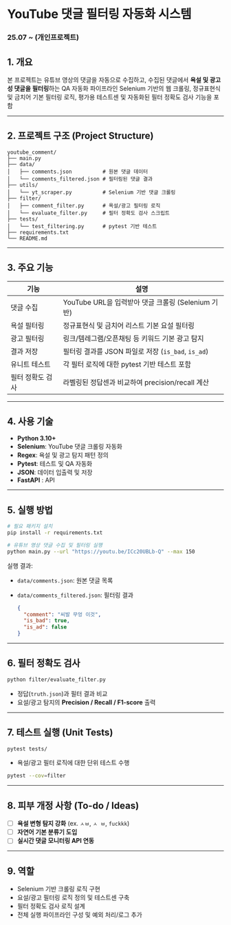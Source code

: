 # YouTube 댓글 필터링 자동화 시스템
### 25.07 ~ (개인프로젝트)

## 1. 개요

본 프로젝트는 유튜브 영상의 댓글을 자동으로 수집하고, 수집된 댓글에서 **욕설 및 광고성 댓글을 필터링**하는 QA 자동화 파이프라인
Selenium 기반의 웹 크롤링, 정규표현식 및 금치어 기본 필터링 로직, 평가용 테스트센 및 자동화된 필터 정확도 검사 기능을 포함

---

## 2. 프로젝트 구조 (Project Structure)

```
youtube_comment/
├── main.py                    
├── data/
│   ├── comments.json          # 원본 댓글 데이터
│   └── comments_filtered.json # 필터링된 댓글 결과
├── utils/
│   └── yt_scraper.py          # Selenium 기반 댓글 크롤링
├── filter/
│   ├── comment_filter.py      # 욕설/광고 필터링 로직
│   └── evaluate_filter.py     # 필터 정확도 검사 스크립트 
├── tests/
│   └── test_filtering.py      # pytest 기반 테스트
├── requirements.txt           
└── README.md                  
```

---

## 3. 주요 기능

| 기능          | 설명                                      |
| ----------- | --------------------------------------- |
| 댓글 수집     | YouTube URL을 입력받아 댓글 크롤링 (Selenium 기반)  |
| 욕설 필터링    | 정규표현식 및 금치어 리스트 기본 요설 필터링               |
| 광고 필터링    | 링크/템레그램/오픈채팅 등 키워드 기본 광고 탐지             |
| 결과 저장     | 필터링 결과를 JSON 파일로 저장 (`is_bad`, `is_ad`) |
| 유니트 테스트   | 각 필터 로직에 대한 pytest 기반 테스트 포함            |
| 필터 정확도 검사 | 라벨링된 정답센과 비교하여 precision/recall 계산      |

---

## 4. 사용 기술 

* **Python 3.10+**
* **Selenium**: YouTube 댓글 크롤링 자동화
* **Regex**: 욕설 및 광고 탐지 패턴 정의
* **Pytest**: 테스트 및 QA 자동화
* **JSON**: 데이터 입출력 및 저장
* **FastAPI** : API

---

## 5. 실행 방법 

```bash
# 필요 패키지 설치
pip install -r requirements.txt

# 유튜브 영상 댓글 수집 및 필터링 실행
python main.py --url "https://youtu.be/ICc20UBLb-Q" --max 150
```

실행 결과:

* `data/comments.json`: 원본 댓글 목록
* `data/comments_filtered.json`: 필터링 결과

  ```json
  {
    "comment": "씨발 무엉 이것",
    "is_bad": true,
    "is_ad": false
  }
  ```

---

## 6. 필터 정확도 검사

```bash
python filter/evaluate_filter.py
```

* 정답(`truth.json`)과 필터 결과 비교
* 요설/광고 탐지의 **Precision / Recall / F1-score** 출력

---

## 7. 테스트 실행 (Unit Tests)

```bash
pytest tests/
```

* 욕설/광고 필터 로직에 대한 단위 테스트 수행

```bash
pytest --cov=filter
```

---

## 8. 피부 개정 사항 (To-do / Ideas)

* [ ] **욕설 변형 탐지 강화** (ex. `ㅅㅂ`, `ㅅ ㅂ`, `fuckkk`)
* [ ] **자연어 기본 분류기 도입**
* [ ] **실시간 댓글 모니터링 API 연동**

---

## 9. 역할

* Selenium 기반 크롤링 로직 구현
* 요설/광고 필터링 로직 정의 및 테스트센 구축
* 필터 정확도 검사 로직 설계
* 전체 실행 파이프라인 구성 및 예외 처리/로그 추가